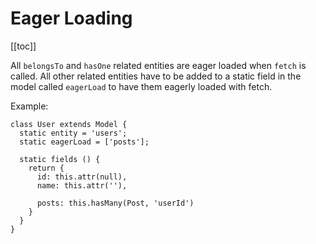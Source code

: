 # Eager Loading

[[toc]]

All `belongsTo` and `hasOne` related entities are eager loaded when `fetch` is called. All other related entities have to 
be added to a static field in the model called `eagerLoad` to have them eagerly loaded with fetch.

Example:

```javascript{3}
class User extends Model {
  static entity = 'users';
  static eagerLoad = ['posts'];

  static fields () {
    return {
      id: this.attr(null),
      name: this.attr(''),
      
      posts: this.hasMany(Post, 'userId')
    }
  }
}
